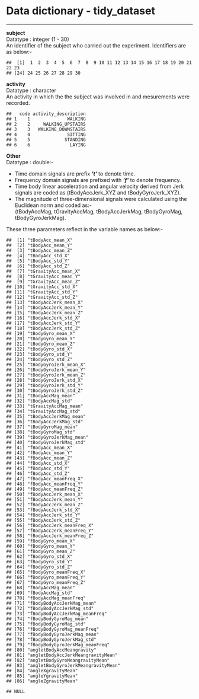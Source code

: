 Data dictionary - tidy_dataset
===============================
-------   

**subject**   
Datatype   :  integer (1 - 30)    
An identifier of the subject who carried out the experiment. Identifiers are as below:-      

```
##  [1]  1  2  3  4  5  6  7  8  9 10 11 12 13 14 15 16 17 18 19 20 21 22 23
## [24] 24 25 26 27 28 29 30
```
          
**activity**     
    Datatype : character   
    An activity in which the the subject was involved in and mesurements were recorded.  
    

```
##   code activity_description
## 1    1              WALKING
## 2    2     WALKING_UPSTAIRS
## 3    3   WALKING_DOWNSTAIRS
## 4    4              SITTING
## 5    5             STANDING
## 6    6               LAYING
```



**Other**  
   Datatype : double:-      
* Time domain signals are prefix ***'t'*** to denote time.   
* Frequency domain signals are prefixed with ***'f'*** to denote frequency.   
* Time body linear acceleration and angular velocity derived from Jerk signals are coded as (tBodyAccJerk_XYZ and tBodyGyroJerk_XYZ).   
* The magnitude of three-dimensional signals were calculated using the Euclidean norm and coded as:-   
  (tBodyAccMag, tGravityAccMag, tBodyAccJerkMag, tBodyGyroMag, tBodyGyroJerkMag). 

These three parameters reflect in the variable names as below:-


```
##  [1] "tBodyAcc_mean_X"                  
##  [2] "tBodyAcc_mean_Y"                  
##  [3] "tBodyAcc_mean_Z"                  
##  [4] "tBodyAcc_std_X"                   
##  [5] "tBodyAcc_std_Y"                   
##  [6] "tBodyAcc_std_Z"                   
##  [7] "tGravityAcc_mean_X"               
##  [8] "tGravityAcc_mean_Y"               
##  [9] "tGravityAcc_mean_Z"               
## [10] "tGravityAcc_std_X"                
## [11] "tGravityAcc_std_Y"                
## [12] "tGravityAcc_std_Z"                
## [13] "tBodyAccJerk_mean_X"              
## [14] "tBodyAccJerk_mean_Y"              
## [15] "tBodyAccJerk_mean_Z"              
## [16] "tBodyAccJerk_std_X"               
## [17] "tBodyAccJerk_std_Y"               
## [18] "tBodyAccJerk_std_Z"               
## [19] "tBodyGyro_mean_X"                 
## [20] "tBodyGyro_mean_Y"                 
## [21] "tBodyGyro_mean_Z"                 
## [22] "tBodyGyro_std_X"                  
## [23] "tBodyGyro_std_Y"                  
## [24] "tBodyGyro_std_Z"                  
## [25] "tBodyGyroJerk_mean_X"             
## [26] "tBodyGyroJerk_mean_Y"             
## [27] "tBodyGyroJerk_mean_Z"             
## [28] "tBodyGyroJerk_std_X"              
## [29] "tBodyGyroJerk_std_Y"              
## [30] "tBodyGyroJerk_std_Z"              
## [31] "tBodyAccMag_mean"                 
## [32] "tBodyAccMag_std"                  
## [33] "tGravityAccMag_mean"              
## [34] "tGravityAccMag_std"               
## [35] "tBodyAccJerkMag_mean"             
## [36] "tBodyAccJerkMag_std"              
## [37] "tBodyGyroMag_mean"                
## [38] "tBodyGyroMag_std"                 
## [39] "tBodyGyroJerkMag_mean"            
## [40] "tBodyGyroJerkMag_std"             
## [41] "fBodyAcc_mean_X"                  
## [42] "fBodyAcc_mean_Y"                  
## [43] "fBodyAcc_mean_Z"                  
## [44] "fBodyAcc_std_X"                   
## [45] "fBodyAcc_std_Y"                   
## [46] "fBodyAcc_std_Z"                   
## [47] "fBodyAcc_meanFreq_X"              
## [48] "fBodyAcc_meanFreq_Y"              
## [49] "fBodyAcc_meanFreq_Z"              
## [50] "fBodyAccJerk_mean_X"              
## [51] "fBodyAccJerk_mean_Y"              
## [52] "fBodyAccJerk_mean_Z"              
## [53] "fBodyAccJerk_std_X"               
## [54] "fBodyAccJerk_std_Y"               
## [55] "fBodyAccJerk_std_Z"               
## [56] "fBodyAccJerk_meanFreq_X"          
## [57] "fBodyAccJerk_meanFreq_Y"          
## [58] "fBodyAccJerk_meanFreq_Z"          
## [59] "fBodyGyro_mean_X"                 
## [60] "fBodyGyro_mean_Y"                 
## [61] "fBodyGyro_mean_Z"                 
## [62] "fBodyGyro_std_X"                  
## [63] "fBodyGyro_std_Y"                  
## [64] "fBodyGyro_std_Z"                  
## [65] "fBodyGyro_meanFreq_X"             
## [66] "fBodyGyro_meanFreq_Y"             
## [67] "fBodyGyro_meanFreq_Z"             
## [68] "fBodyAccMag_mean"                 
## [69] "fBodyAccMag_std"                  
## [70] "fBodyAccMag_meanFreq"             
## [71] "fBodyBodyAccJerkMag_mean"         
## [72] "fBodyBodyAccJerkMag_std"          
## [73] "fBodyBodyAccJerkMag_meanFreq"     
## [74] "fBodyBodyGyroMag_mean"            
## [75] "fBodyBodyGyroMag_std"             
## [76] "fBodyBodyGyroMag_meanFreq"        
## [77] "fBodyBodyGyroJerkMag_mean"        
## [78] "fBodyBodyGyroJerkMag_std"         
## [79] "fBodyBodyGyroJerkMag_meanFreq"    
## [80] "angletBodyAccMeangravity"         
## [81] "angletBodyAccJerkMeangravityMean" 
## [82] "angletBodyGyroMeangravityMean"    
## [83] "angletBodyGyroJerkMeangravityMean"
## [84] "angleXgravityMean"                
## [85] "angleYgravityMean"                
## [86] "angleZgravityMean"
```

```
## NULL
```


